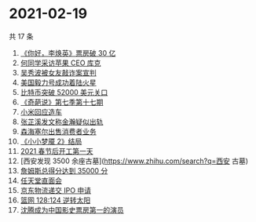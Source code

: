 # 2021-02-19

共 17 条

<!-- BEGIN ZHIHUSEARCH -->
<!-- 最后更新时间 Fri Feb 19 2021 17:06:57 GMT+0800 (CST) -->
1. [《你好，李焕英》票房破 30 亿](https://www.zhihu.com/search?q=你好李焕英)
1. [何同学采访苹果 CEO 库克](https://www.zhihu.com/search?q=何同学采访库克)
1. [吴秀波被女友敲诈案宣判](https://www.zhihu.com/search?q=吴秀波)
1. [美国毅力号成功着陆火星](https://www.zhihu.com/search?q=毅力号)
1. [比特币突破 52000 美元关口](https://www.zhihu.com/search?q=比特币)
1. [《奇葩说》第七季第十七期](https://www.zhihu.com/search?q=奇葩说)
1. [小米回应造车](https://www.zhihu.com/search?q=小米造车)
1. [张芷溪发文称金瀚疑似出轨](https://www.zhihu.com/search?q=张芷溪金瀚)
1. [森海塞尔出售消费者业务](https://www.zhihu.com/search?q=森海塞尔)
1. [《小小梦魇 2》结局](https://www.zhihu.com/search?q=小小梦魇2)
1. [2021 春节后开工第一天](https://www.zhihu.com/search?q=初七上班)
1. [西安发现 3500 余座古墓](https://www.zhihu.com/search?q=西安 古墓)
1. [詹姆斯总得分达到 35000 分](https://www.zhihu.com/search?q=湖人篮网)
1. [任天堂直面会](https://www.zhihu.com/search?q=任天堂)
1. [京东物流递交 IPO 申请](https://www.zhihu.com/search?q=京东物流)
1. [篮网 128:124 逆转太阳](https://www.zhihu.com/search?q=篮网)
1. [沈腾成为中国影史票房第一的演员](https://www.zhihu.com/search?q=沈腾)
<!-- END ZHIHUSEARCH -->
